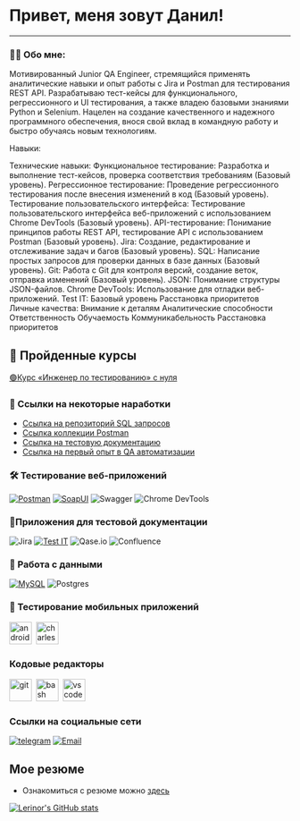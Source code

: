 # Привет, меня зовут Данил!

---

### 👨‍💻 Обо мне:

Мотивированный Junior QA Engineer, стремящийся применять аналитические навыки и опыт работы с Jira и Postman для тестирования REST API. Разрабатываю тест-кейсы для функционального, регрессионного и UI тестирования, а также владею базовыми знаниями Python и Selenium. Нацелен на создание качественного и надежного программного обеспечения, внося свой вклад в командную работу и быстро обучаясь новым технологиям.

Навыки:

Технические навыки:
Функциональное тестирование: Разработка и выполнение тест-кейсов, проверка соответствия требованиям (Базовый уровень).
Регрессионное тестирование: Проведение регрессионного тестирования после внесения изменений в код (Базовый уровень).
Тестирование пользовательского интерфейса: Тестирование пользовательского интерфейса веб-приложений с использованием Chrome DevTools (Базовый уровень).
API-тестирование: Понимание принципов работы REST API, тестирование API с использованием Postman (Базовый уровень).
Jira: Создание, редактирование и отслеживание задач и багов (Базовый уровень).
SQL: Написание простых запросов для проверки данных в базе данных (Базовый уровень).
Git: Работа с Git для контроля версий, создание веток, отправка изменений (Базовый уровень).
JSON: Понимание структуры JSON-файлов.
Chrome DevTools: Использование для отладки веб-приложений.
Test IT: Базовый уровень
Расстановка приоритетов
Личные качества:
Внимание к деталям
Аналитические способности
Ответственность
Обучаемость
Коммуникабельность
Расстановка приоритетов

## 📖 Пройденные курсы 
[🟢Курс «Инженер по тестированию» с нуля](https://sky.pro/courses/programming/qa-engineer#giftpopup) 


### 📁 Ссылки на некоторые наработки
- <a href="https://github.com/Lerinor/MySQL.git" target="_blank">Ссылка на репозиторий SQL запросов</a>
- <a href="https://github.com/Lerinor/-postman-collections.git" target="_blank">Ссылка  коллекции Postman</a>
- <a href="https://github.com/Lerinor/Test-documentation.git" target="_blank">Ссылка на тестовую документацию</a>
- <a href="https://github.com/Lerinor/QA_Automation/tree/main/Python" target="_blank">Ссылка на первый опыт в QA автоматизации</a>

### 🛠 Тестирование веб-приложений
[![Postman](https://shields.fly.dev/badge/-Postman-CCFF66?style=for-the-badge&logo=postman)](https://github.com/Lerinor/Postman-collections)
[![SoapUI](https://shields.fly.dev/badge/-SOAPUI-FFFF66?style=for-the-badge&logo=)](https://github.com/Lerinor/SoapUI-Project)
![Swagger](https://shields.fly.dev/badge/-Swagger-cc3300?style=for-the-badge&logo=Swagger)
![Chrome DevTools](https://img.shields.io/badge/-Chrome%20DevTools-FF6C37?style=for-the-badge&logo=googlechrome&logoColor=white)

### 📁Приложения для тестовой документации
![Jira](https://shields.fly.dev/badge/-Jira-003399?style=for-the-badge&logo=jira)
[![Test IT](https://img.shields.io/badge/-Test%20IT-8A2BE2?style=for-the-badge&logo=data&logoColor=white)](https://github.com/Lerinor/Test-documentation/tree/main/TasteIT)
![Qase.io](https://shields.io/badge/-Qase.io-003399?style=for-the-badge&logo=qase)
![Confluence](https://img.shields.io/badge/confluence-%23172BF4.svg?style=for-the-badge&logo=confluence&logoColor=white)
### 💾 Работа с данными
[![MySQL](https://shields.fly.dev/badge/-MYSQL-66FFFF?style=for-the-badge&logo=mysql)](https://github.com/Lerinor/MySQL.git)
![Postgres](https://img.shields.io/badge/postgres-%23316192.svg?style=for-the-badge&logo=postgresql&logoColor=white)

### 📱 Тестирование мобильных приложений
<div>
  <img src="https://cdn.jsdelivr.net/gh/devicons/devicon/icons/androidstudio/androidstudio-original.svg" title="android-studio" alt="android-studio" width="40" height="40"/>&nbsp
  <img src="https://cdn.icon-icons.com/icons2/3053/PNG/512/charles_proxy_macos_bigsur_icon_190302.png" title="charles-proxy" alt="charles-proxy" width="40" height="40"/>&nbsp
</div>

### Кодовые редакторы
<div>
  <img src="https://cdn.jsdelivr.net/gh/devicons/devicon/icons/git/git-original.svg" title="git" alt="git" width="40" height="40"/>&nbsp
  <img src="https://upload.wikimedia.org/wikipedia/commons/thumb/4/4b/Bash_Logo_Colored.svg/1024px-Bash_Logo_Colored.svg.png?20180723054350" title="bash" alt="bash" width="40" height="40"/>&nbsp
  <img src="https://cdn.jsdelivr.net/gh/devicons/devicon/icons/vscode/vscode-original.svg" title="vscode" alt="vscode" width="40" height="40"/>&nbsp
  
  </div>
  

### Ссылки на социальные сети
[![telegram](https://shields.fly.dev/badge/-Tg-090909?style=for-the-badge&logo=telegram)](https://t.me/Lerinor)
[![Email](https://shields.fly.dev/badge/-Email-090909?style=for-the-badge&)](mailto:dbiryukov51@gmail.com)

## Мое резюме 
- Ознакомиться с резюме можно [здесь](https://github.com/Lerinor/lerinor/blob/main/Бирюков%20Данил%20Валерьевич.pdf) 


[![Lerinor's GitHub stats](https://github-readme-stats.vercel.app/api?username=Lerinor&show_icons=true&theme=dracula)](https://github.com/anuraghazra/github-readme-stats)

